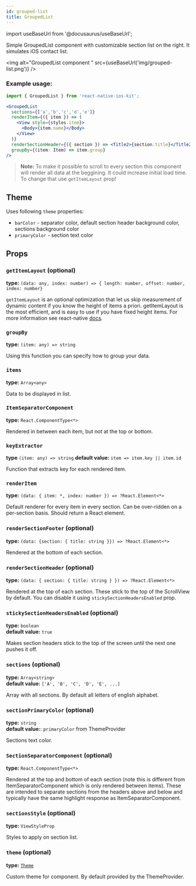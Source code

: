 ```yaml
---
id: grouped-list
title: GroupedList
---
```


import useBaseUrl from '@docusaurus/useBaseUrl';

Simple GroupedList component with customizable section list on the right.
It simulates iOS contact list.

<img alt="GroupedList component " src={useBaseUrl('img/grouped-list.png')} />

### Example usage:
```jsx
import { GroupedList } from 'react-native-ios-kit';

<GroupedList
  sections={['a','b','c','d','e']}
  renderItem={({ item }) => (
    <View style={styles.item}>
      <Body>{item.name}</Body>
    </View>
  )}
  renderSectionHeader={({ section }) => <Title2>{section.title}</Title2>}
  groupBy={(item: Item) => item.group}
/>
```

>**Note:** To make it possible to scroll to every section this component will render all data at the beggining. It could increase initial load time. To change that use `getItemLayout` prop!

## Theme
Uses following `theme` properties:
- `barColor` - separator color, default section header background color, sections background color
- `primaryColor` - section text color

## Props

### `getItemLayout` (optional)
**type:** `(data: any, index: number) => { length: number, offset: number, index: number}`

`getItemLayout` is an optional optimization that let us skip measurement of dynamic content if you know the height of items a priori. getItemLayout is the most efficient, and is easy to use if you have fixed height items. For more information see react-native [docs](https://facebook.github.io/react-native/docs/flatlist.html#getitemlayout).

### `groupBy`
**type:** `(item: any) => string`

Using this function you can specify how to group your data.

### `items`
**type:** `Array<any>`

Data to be displayed in list.

### `ItemSeparatorComponent`
**type:** `React.ComponentType<*>`

Rendered in between each item, but not at the top or bottom.

### `keyExtractor`
**type** `(item: any) => string`
**default value:** `item => item.key || item.id`

Function that extracts key for each rendered item.

### `renderItem`
**type:** `(data: { item: *, index: number }) => ?React.Element<*>`

Default renderer for every item in every section. Can be over-ridden on a per-section basis. Should return a React element.

### `renderSectionFooter` (optional)
**type:** `(data: {section: { title: string }}) => ?React.Element<*>`

Rendered at the bottom of each section.

### `renderSectionHeader` (optional)
**type:** `(data: { section: { title: string } }) => ?React.Element<*>`

Rendered at the top of each section. These stick to the top of the ScrollView by default. You can disable it using `stickySectionHeadersEnabled` prop.

### `stickySectionHeadersEnabled` (optional)
**type:** `boolean`   
**default value:** `true`

Makes section headers stick to the top of the screen until the next one pushes it off.

### `sections` (optional)
**type:** `Array<string>`   
**default value:** `['A', 'B', 'C', 'D', 'E', ...]`

Array with all sections. By default all letters of english alphabet.

### `sectionPrimaryColor` (optional)
**type:** `string`   
**default value:**: `primaryColor` from ThemeProvider

Sections text color.

### `SectionSeparatorComponent` (optional)
**type:** `React.ComponentType<*>`

Rendered at the top and bottom of each section (note this is different from ItemSeparatorComponent which is only rendered between items). These are intended to separate sections from the headers above and below and typically have the same highlight response as ItemSeparatorComponent.

### `sectionsStyle` (optional)
**type:** `ViewStyleProp`

Styles to apply on section list.

### `theme` (optional)
**type:** [`Theme`](theme)

Custom theme for component. By default provided by the ThemeProvider.
